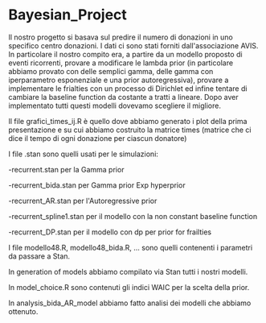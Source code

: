 # Bayesian_Project
Il nostro progetto si basava sul predire il numero di donazioni in uno specifico centro donazioni.
I dati ci sono stati forniti dall'associazione AVIS.
In particolare il nostro compito era, a partire da un modello proposto di eventi ricorrenti, provare a modificare le lambda prior (in particolare abbiamo provato con delle semplici gamma, delle gamma con iperparametro esponenziale e una prior autoregressiva), provare a implementare le frialties con un processo di Dirichlet ed infine tentare di cambiare la baseline function da costante a tratti a lineare. Dopo aver implementato tutti questi modelli dovevamo scegliere il migliore.

Il file grafici_times_ij.R è quello dove abbiamo generato i plot della prima presentazione e su cui abbiamo costruito la matrice times (matrice che ci dice il tempo di ogni donazione per ciascun donatore)

I file .stan sono quelli usati per le simulazioni:

-recurrent.stan per la Gamma prior

-recurrent_bida.stan per Gamma prior Exp hyperprior

-recurrent_AR.stan per l'Autoregressive prior

-recurrent_spline1.stan per il modello con la non constant baseline function

-recurrent_DP.stan per il modello con dp per prior for frailties 

I file modello48.R, modello48_bida.R, ... sono quelli contenenti i parametri da passare a Stan.

In generation of models abbiamo compilato via Stan tutti i nostri modelli.

In model_choice.R sono contenuti gli indici WAIC per la scelta della prior.

In analysis_bida_AR_model abbiamo fatto analisi dei modelli che abbiamo ottenuto.
